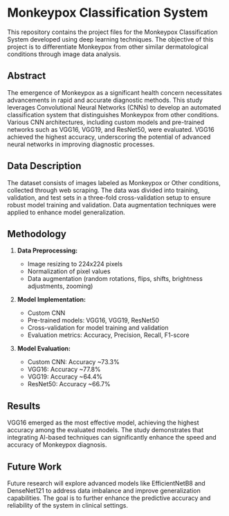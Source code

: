 
# Monkeypox Classification System

This repository contains the project files for the Monkeypox Classification System developed using deep learning techniques. The objective of this project is to differentiate Monkeypox from other similar dermatological conditions through image data analysis.

## Abstract

The emergence of Monkeypox as a significant health concern necessitates advancements in rapid and accurate diagnostic methods. This study leverages Convolutional Neural Networks (CNNs) to develop an automated classification system that distinguishes Monkeypox from other conditions. Various CNN architectures, including custom models and pre-trained networks such as VGG16, VGG19, and ResNet50, were evaluated. VGG16 achieved the highest accuracy, underscoring the potential of advanced neural networks in improving diagnostic processes.

## Data Description

The dataset consists of images labeled as Monkeypox or Other conditions, collected through web scraping. The data was divided into training, validation, and test sets in a three-fold cross-validation setup to ensure robust model training and validation. Data augmentation techniques were applied to enhance model generalization.

## Methodology

1. **Data Preprocessing:**
   - Image resizing to 224x224 pixels
   - Normalization of pixel values
   - Data augmentation (random rotations, flips, shifts, brightness adjustments, zooming)

2. **Model Implementation:**
   - Custom CNN
   - Pre-trained models: VGG16, VGG19, ResNet50
   - Cross-validation for model training and validation
   - Evaluation metrics: Accuracy, Precision, Recall, F1-score

3. **Model Evaluation:**
   - Custom CNN: Accuracy ~73.3%
   - VGG16: Accuracy ~77.8%
   - VGG19: Accuracy ~64.4%
   - ResNet50: Accuracy ~66.7%

## Results

VGG16 emerged as the most effective model, achieving the highest accuracy among the evaluated models. The study demonstrates that integrating AI-based techniques can significantly enhance the speed and accuracy of Monkeypox diagnosis.

## Future Work

Future research will explore advanced models like EfficientNetB8 and DenseNet121 to address data imbalance and improve generalization capabilities. The goal is to further enhance the predictive accuracy and reliability of the system in clinical settings.
